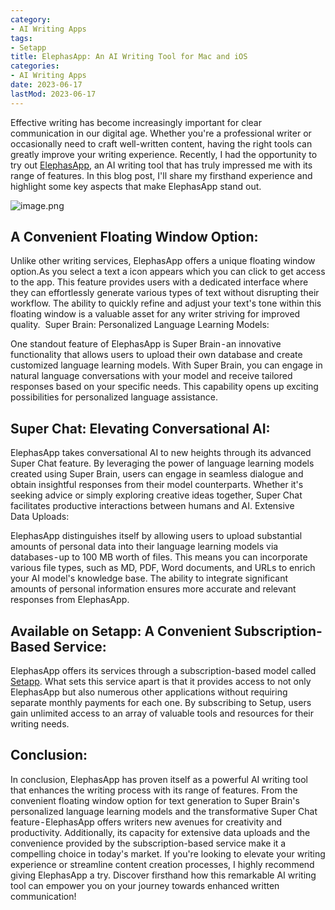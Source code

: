 ```yaml
---
category:
- AI Writing Apps
tags:
- Setapp
title: ElephasApp: An AI Writing Tool for Mac and iOS
categories:
- AI Writing Apps
date: 2023-06-17
lastMod: 2023-06-17
---
```

Effective writing has become increasingly important for clear communication in our digital age. Whether you're a professional writer or occasionally need to craft well-written content, having the right tools can greatly improve your writing experience. Recently, I had the opportunity to try out [ElephasApp](https://elephas.app/), an AI writing tool that has truly impressed me with its range of features. In this blog post, I'll share my firsthand experience and highlight some key aspects that make ElephasApp stand out.

![image.png](/assets/image_1686985231537_0.png)

## A Convenient Floating Window Option:

Unlike other writing services, ElephasApp offers a unique floating window option.As you select a text a icon appears which you can click to get access to the app. This feature provides users with a dedicated interface where they can effortlessly generate various types of text without disrupting their workflow. The ability to quickly refine and adjust your text's tone within this floating window is a valuable asset for any writer striving for improved quality. 
Super Brain: Personalized Language Learning Models:

One standout feature of ElephasApp is Super Brain - an innovative functionality that allows users to upload their own database and create customized language learning models. With Super Brain, you can engage in natural language conversations with your model and receive tailored responses based on your specific needs. This capability opens up exciting possibilities for personalized language assistance.

## Super Chat: Elevating Conversational AI:

ElephasApp takes conversational AI to new heights through its advanced Super Chat feature. By leveraging the power of language learning models created using Super Brain, users can engage in seamless dialogue and obtain insightful responses from their model counterparts. Whether it's seeking advice or simply exploring creative ideas together, Super Chat facilitates productive interactions between humans and AI.
Extensive Data Uploads:

ElephasApp distinguishes itself by allowing users to upload substantial amounts of personal data into their language learning models via databases - up to 100 MB worth of files. This means you can incorporate various file types, such as MD, PDF, Word documents, and URLs to enrich your AI model's knowledge base. The ability to integrate significant amounts of personal information ensures more accurate and relevant responses from ElephasApp.

## Available on Setapp: A Convenient Subscription-Based Service:

ElephasApp offers its services through a subscription-based model called [Setapp](https://setapp.com/). What sets this service apart is that it provides access to not only ElephasApp but also numerous other applications without requiring separate monthly payments for each one. By subscribing to Setup, users gain unlimited access to an array of valuable tools and resources for their writing needs.

## Conclusion:

In conclusion, ElephasApp has proven itself as a powerful AI writing tool that enhances the writing process with its range of features. From the convenient floating window option for text generation to Super Brain's personalized language learning models and the transformative Super Chat feature - ElephasApp offers writers new avenues for creativity and productivity. Additionally, its capacity for extensive data uploads and the convenience provided by the subscription-based service make it a compelling choice in today's market.
If you're looking to elevate your writing experience or streamline content creation processes, I highly recommend giving ElephasApp a try. Discover firsthand how this remarkable AI writing tool can empower you on your journey towards enhanced written communication!
